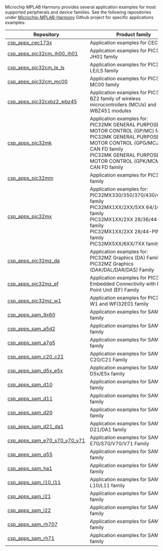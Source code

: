 Microchip MPLAB Harmony provides several application examples for most supported peripherals and device families. See the following repositories under [Microchip-MPLAB-Harmony](https://github.com/Microchip-MPLAB-Harmony) Github project for specific applications examples:

| Repository | Product family |
| ---------- | -------------- |
| [csp_apps_cec173x](https://github.com/Microchip-MPLAB-Harmony/csp_apps_cec173x) | Application examples for CEC1736 |
| [csp_apps_pic32cm_jh00_jh01](https://github.com/Microchip-MPLAB-Harmony/csp_apps_pic32cm_jh00_jh01) | Application examples for PIC32CM JH01 family |
| [csp_apps_pic32cm_le_ls](https://github.com/Microchip-MPLAB-Harmony/csp_apps_pic32cm_le_ls) | Application examples for PIC32CM LE/LS family |
| [csp_apps_pic32cm_mc00](https://github.com/Microchip-MPLAB-Harmony/csp_apps_pic32cm_mc00) | Application examples for PIC32CM MC00 family |
| [csp_apps_pic32cxbz2_wbz45](https://github.com/Microchip-MPLAB-Harmony/csp_apps_pic32cxbz2_wbz45) | Application examples for PIC32CX-BZ2 family of wireless microcontrollers (MCUs) and WBZ451 modules |
| [csp_apps_pic32mk](https://github.com/Microchip-MPLAB-Harmony/csp_apps_pic32mk) | Application examples for: <br> PIC32MK GENERAL PURPOSE AND MOTOR CONTROL (GP/MC) family <br> PIC32MK GENERAL PURPOSE AND MOTOR CONTROL (GPG/MCJ) WITH CAN FD family <br> PIC32MK GENERAL PURPOSE AND MOTOR CONTROL (GPK/MCM) WITH CAN FD family |
| [csp_apps_pic32mm](https://github.com/Microchip-MPLAB-Harmony/csp_apps_pic32mm) | Application examples for PIC32MM family |
| [csp_apps_pic32mx](https://github.com/Microchip-MPLAB-Harmony/csp_apps_pic32mx) | Application examples for: <br> PIC32MX330/350/370/430/450/470 family <br> PIC32MX1XX/2XX/5XX 64/100-PIN family <br> PIC32MX1XX/2XX 28/36/44-PIN family <br> PIC32MX1XX/2XX 28/44-PIN XLP family <br> PIC32MX5XX/6XX/7XX  family |
| [csp_apps_pic32mz_da](https://github.com/Microchip-MPLAB-Harmony/csp_apps_pic32mz_da) | Application examples for: <br> PIC32MZ Graphics (DA) Family <br> PIC32MZ Graphics (DAK/DAL/DAR/DAS) Family |
| [csp_apps_pic32mz_ef](https://github.com/Microchip-MPLAB-Harmony/csp_apps_pic32mz_ef) | Application examples for PIC32MZ Embedded Connectivity with Floating Point Unit (EF) Family |
| [csp_apps_pic32mz_w1](https://github.com/Microchip-MPLAB-Harmony/csp_apps_pic32mz_w1) | Application examples for PIC32MZ W1 and WFI32E01 family|
| [csp_apps_sam_9x60](https://github.com/Microchip-MPLAB-Harmony/csp_apps_sam_9x60) | Application examples for SAM9X60 family |
| [csp_apps_sam_a5d2](https://github.com/Microchip-MPLAB-Harmony/csp_apps_sam_a5d2) | Application examples for SAMA5D2 family |
| [csp_apps_sam_a7g5](https://github.com/Microchip-MPLAB-Harmony/csp_apps_sam_a7g5) | Application examples for SAMA7G5 family |
| [csp_apps_sam_c20_c21](https://github.com/Microchip-MPLAB-Harmony/csp_apps_sam_c20_c21) | Application examples for SAM C20/C21 Family |
| [csp_apps_sam_d5x_e5x](https://github.com/Microchip-MPLAB-Harmony/csp_apps_sam_d5x_e5x) | Application examples for SAM D5x/E5x family|
| [csp_apps_sam_d10](https://github.com/Microchip-MPLAB-Harmony/csp_apps_sam_d10) | Application examples for SAM D10 family |
| [csp_apps_sam_d11](https://github.com/Microchip-MPLAB-Harmony/csp_apps_sam_d11) | Application examples for SAM D11 family |
| [csp_apps_sam_d20](https://github.com/Microchip-MPLAB-Harmony/csp_apps_sam_d20) | Application examples for SAM D20 family|
| [csp_apps_sam_d21_da1](https://github.com/Microchip-MPLAB-Harmony/csp_apps_sam_d21_da1) | Application examples for SAM D21/DA1 family|
| [csp_apps_sam_e70_s70_v70_v71](https://github.com/Microchip-MPLAB-Harmony/csp_apps_sam_e70_s70_v70_v71) | Application examples for SAM E70/S70/V70/V71 Family |
| [csp_apps_sam_g55](https://github.com/Microchip-MPLAB-Harmony/csp_apps_sam_g55) | Application examples for  SAM G55 family|
| [csp_apps_sam_ha1](https://github.com/Microchip-MPLAB-Harmony/csp_apps_sam_ha1) | Application examples for SAM HA1 family |
| [csp_apps_sam_l10_l11](https://github.com/Microchip-MPLAB-Harmony/csp_apps_sam_l10_l11) | Application examples for SAM L10/L11 family |
| [csp_apps_sam_l21](https://github.com/Microchip-MPLAB-Harmony/csp_apps_sam_l21) | Application examples for SAM L21 family|
| [csp_apps_sam_l22](https://github.com/Microchip-MPLAB-Harmony/csp_apps_sam_l22) | Application examples for SAM L22 family |
| [csp_apps_sam_rh707](https://github.com/Microchip-MPLAB-Harmony/csp_apps_sam_rh707) | Application examples for SAMRH707 family |
| [csp_apps_sam_rh71](https://github.com/Microchip-MPLAB-Harmony/csp_apps_sam_rh71) | Application examples for SAMRH71 family |
